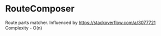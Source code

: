 # RouteComposer
Route parts matcher. Influenced by https://stackoverflow.com/a/3077721
Complexity - O(n)
